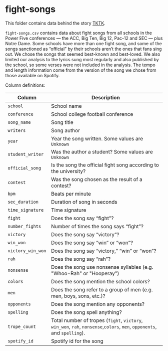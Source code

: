 # fight-songs

This folder contains data behind the story [TKTK](projects.fivethirtyeight.com/college-fight-song-lyrics/).


`fight-songs.csv` contains data about fight songs from all schools in the Power Five conferences — the ACC, Big Ten, Big 12, Pac-12 and SEC — plus Notre Dame. Some schools have more than one fight song, and some of the songs sanctioned as “official” by their schools aren’t the ones that fans sing out. We chose the songs that seemed best-known and best-loved. We also limited our analysis to the lyrics sung most regularly and also published by the school, so some verses were not included in the analysis. The tempo and length information come from the version of the song we chose from those available on Spotify.
 
Column definitions:

Column   | Description
---------|---------------
`school`| School name
`conference`| School college football conference
`song_name`| Song title
`writers`| Song author
`year`| Year the song written. Some values are `Unknown`
`student_writer`| Was the author a student? Some values are `Unknown`
`official_song`| Is the song the official fight song according to the university?
`contest`| Was the song chosen as the result of a contest?
`bpm`| Beats per minute
`sec_duration`| Duration of song in seconds
`time_signature`| Time signature
`fight`| Does the song say “fight”?
`number_fights`| Number of times the song says “fight”?
`victory`| Does the song say “victory”?
`win_won`| Does the song say “win” or “won”? 
`victory_win_won`| Does the song say “victory,” “win” or “won”? 
`rah`| Does the song say “rah”?
`nonsense`| Does the song use nonsense syllables (e.g. "Whoo-Rah" or "Hooperay")
`colors`| Does the song mention the school colors? 
`men`| Does the song refer to a group of men (e.g. men, boys, sons, etc.)?
`opponents`| Does the song mention any opponents?
`spelling`| Does the song spell anything?
`trope_count`| Total number of tropes (`fight`, `victory`, `win_won`, `rah`, `nonsense`,`colors`, `men`, `opponents`, and `spelling`).
`spotify_id`| Spotify id for the song
